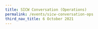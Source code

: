 ```yaml
---
title: SICW Conversation (Operations)
permalink: /events/sicw-conversation-ops
third_nav_title: 6 October 2021
---
```


